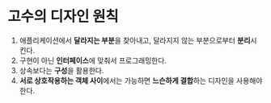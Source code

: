 # 고수의 디자인 원칙

1. 애플리케이션에서 **달라지는 부분**을 찾아내고, 달라지지 않는 부분으로부터 **분리**시킨다.
2. 구현이 아닌 **인터페이스**에 맞춰서 프로그래밍한다.
3. 상속보다는 **구성**을 활용한다.
4. **서로 상호작용하는 객체 사이**에서는 가능하면 **느슨하게 결합**하는 디자인을 사용해야 한다.
